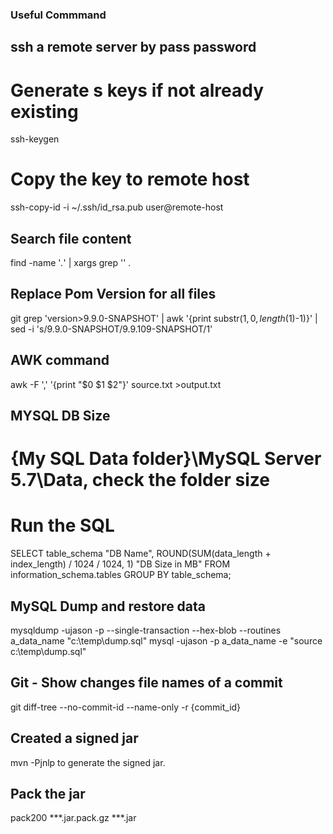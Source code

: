 ### Useful Commmand

## ssh a remote server by pass password
# Generate s keys if not already existing
ssh-keygen
# Copy the key to remote host
ssh-copy-id -i ~/.ssh/id_rsa.pub user@remote-host

## Search file content
find -name '*.*' | xargs grep '<pattern>' .

## Replace Pom Version for all files
git grep 'version>9.9.0-SNAPSHOT' | awk '{print substr($1,0, length($1)-1)}' | sed -i 's/9.9.0-SNAPSHOT/9.9.109-SNAPSHOT/1'

## AWK command
awk -F ',' '{print "$0 $1 $2"}' source.txt >output.txt

## MYSQL DB Size
# {My SQL Data folder}\MySQL Server 5.7\Data, check the folder size

# Run the SQL
SELECT table_schema "DB Name",
        ROUND(SUM(data_length + index_length) / 1024 / 1024, 1) "DB Size in MB" 
FROM information_schema.tables 
GROUP BY table_schema; 

## MySQL Dump and restore data
mysqldump -ujason -p --single-transaction --hex-blob --routines a_data_name  "c:\temp\dump.sql"
mysql -ujason -p a_data_name -e "source c:\temp\dump.sql"

## Git - Show changes file names of a commit
git diff-tree --no-commit-id --name-only -r {commit_id}

## Created a signed jar 
mvn -Pjnlp to generate the signed jar.

## Pack the jar 
pack200 ***.jar.pack.gz          ***.jar
